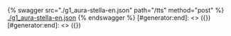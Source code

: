 [#generator:start]: <> ({ "template": "openapi" })
[#generator:start]: <> ({ "template": "openapi" })
{% swagger src="./g1_aura-stella-en.json" path="/tts" method="post" %}
[./g1_aura-stella-en.json](./g1_aura-stella-en.json)
{% endswagger %}
[#generator:end]: <> ({})
[#generator:end]: <> ({})